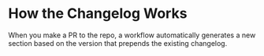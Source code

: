 # How the Changelog Works
When you make a PR to the repo, a workflow automatically generates a new
section based on the version that prepends the existing changelog.
